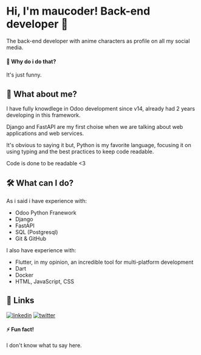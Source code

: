 
# Hi, I'm maucoder! Back-end developer 👋

The back-end developer with anime characters as profile on all my social media.

#### 🤔 Why do i do that?

It's just funny.
## 🚀 What about me?

I have fully knowdlege in Odoo development since v14, already had 2 years developing in this framework.

Django and FastAPI are my first choise when we are talking about web applications and web services.

It's obvious to saying it but, Python is my favorite language, focusing it on using typing and the best practices to keep code readable.

Code is done to be readable <3

## 🛠 What can I do?

As i said i have experience with:

- Odoo Python Franework
- Django
- FastAPI
- SQL (Postgresql)
- Git & GitHub

I also have experience with:

- Flutter, in my opinion, an incredible tool for multi-platform development
- Dart
- Docker
- HTML, JavaScript, CSS

## 🔗 Links
[![linkedin](https://img.shields.io/badge/linkedin-0A66C2?style=for-the-badge&logo=linkedin&logoColor=white)](https://www.linkedin.com/in/maucoder)
[![twitter](https://img.shields.io/badge/twitter-1DA1F2?style=for-the-badge&logo=twitter&logoColor=white)](https://twitter.com/maucoder)
#### ⚡️ Fun fact!

I don't know what tu say here.
